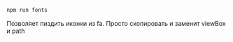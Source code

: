 ```bash
npm run fonts
```

Позволяет пиздить иконки из fa. Просто скопировать и заменит viewBox и path